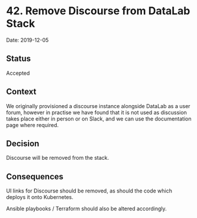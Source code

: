 # 42. Remove Discourse from DataLab Stack

Date: 2019-12-05

## Status

Accepted

## Context

We originally provisioned a discourse instance alongside DataLab as a user forum, however
in practise we have found that it is not used as discussion takes place either in
person or on Slack, and we can use the documentation page where required.

## Decision

Discourse will be removed from the stack.

## Consequences

UI links for Discourse should be removed, as should the code which deploys it onto Kubernetes.

Ansible playbooks / Terraform should also be altered accordingly.
